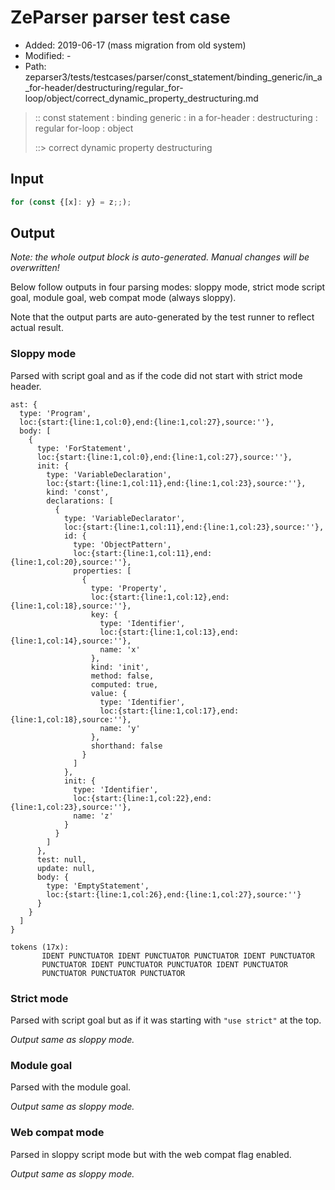 # ZeParser parser test case

- Added: 2019-06-17 (mass migration from old system)
- Modified: -
- Path: zeparser3/tests/testcases/parser/const_statement/binding_generic/in_a_for-header/destructuring/regular_for-loop/object/correct_dynamic_property_destructuring.md

> :: const statement : binding generic : in a for-header : destructuring : regular for-loop : object
>
> ::> correct dynamic property destructuring

## Input

`````js
for (const {[x]: y} = z;;);
`````

## Output

_Note: the whole output block is auto-generated. Manual changes will be overwritten!_

Below follow outputs in four parsing modes: sloppy mode, strict mode script goal, module goal, web compat mode (always sloppy).

Note that the output parts are auto-generated by the test runner to reflect actual result.

### Sloppy mode

Parsed with script goal and as if the code did not start with strict mode header.

`````
ast: {
  type: 'Program',
  loc:{start:{line:1,col:0},end:{line:1,col:27},source:''},
  body: [
    {
      type: 'ForStatement',
      loc:{start:{line:1,col:0},end:{line:1,col:27},source:''},
      init: {
        type: 'VariableDeclaration',
        loc:{start:{line:1,col:11},end:{line:1,col:23},source:''},
        kind: 'const',
        declarations: [
          {
            type: 'VariableDeclarator',
            loc:{start:{line:1,col:11},end:{line:1,col:23},source:''},
            id: {
              type: 'ObjectPattern',
              loc:{start:{line:1,col:11},end:{line:1,col:20},source:''},
              properties: [
                {
                  type: 'Property',
                  loc:{start:{line:1,col:12},end:{line:1,col:18},source:''},
                  key: {
                    type: 'Identifier',
                    loc:{start:{line:1,col:13},end:{line:1,col:14},source:''},
                    name: 'x'
                  },
                  kind: 'init',
                  method: false,
                  computed: true,
                  value: {
                    type: 'Identifier',
                    loc:{start:{line:1,col:17},end:{line:1,col:18},source:''},
                    name: 'y'
                  },
                  shorthand: false
                }
              ]
            },
            init: {
              type: 'Identifier',
              loc:{start:{line:1,col:22},end:{line:1,col:23},source:''},
              name: 'z'
            }
          }
        ]
      },
      test: null,
      update: null,
      body: {
        type: 'EmptyStatement',
        loc:{start:{line:1,col:26},end:{line:1,col:27},source:''}
      }
    }
  ]
}

tokens (17x):
       IDENT PUNCTUATOR IDENT PUNCTUATOR PUNCTUATOR IDENT PUNCTUATOR
       PUNCTUATOR IDENT PUNCTUATOR PUNCTUATOR IDENT PUNCTUATOR
       PUNCTUATOR PUNCTUATOR PUNCTUATOR
`````

### Strict mode

Parsed with script goal but as if it was starting with `"use strict"` at the top.

_Output same as sloppy mode._

### Module goal

Parsed with the module goal.

_Output same as sloppy mode._

### Web compat mode

Parsed in sloppy script mode but with the web compat flag enabled.

_Output same as sloppy mode._
